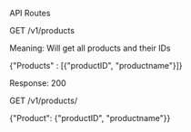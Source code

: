 API Routes

GET /v1/products

Meaning: Will get all products and their IDs

{"Products" : [{"productID", "productname"}]}

Response: 200

GET /v1/products/<productID>

{"Product": {"productID", "productname"}}